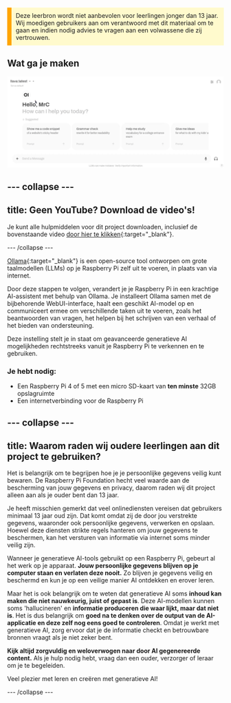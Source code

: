 <p style='border-left: solid; border-width:10px; border-color: #FFA500; background-color: #FFFACD; padding: 10px;'>
Deze leerbron wordt niet aanbevolen voor leerlingen jonger dan 13 jaar. Wij moedigen gebruikers aan om verantwoord met dit materiaal om te gaan en indien nodig advies te vragen aan een volwassene die zij vertrouwen.
</p>

## Wat ga je maken

![De afbeelding toont de interface van een taalmodel of AI-assistent met de naam "llava." Bovenaan de interface wordt de gebruiker begroet met "Hello, MrC," en wordt gevraagd: "How can I help you today?" Onder de begroeting staan verschillende suggesties voor interactie met de AI. Aan de onderkant van de interface is er een tekstvak voor "Send a Message" en microfoon en help pictogrammen in de rechterbenedenhoek. De lay-out is eenvoudig en minimalistisch met een strak ontwerp.](images/wywm.png)

## --- collapse ---

## title: Geen YouTube? Download de video's!

Je kunt alle hulpmiddelen voor dit project downloaden, inclusief de bovenstaande video [door hier te klikken](https://rpf.io/p/en/llm-rpi-go){:target="_blank"}.

\--- /collapse ---

[Ollama](https://ollama.com){:target="_blank"} is een open-source tool ontworpen om grote taalmodellen (LLMs) op je Raspberry Pi zelf uit te voeren, in plaats van via internet.

Door deze stappen te volgen, verandert je je Raspberry Pi in een krachtige AI-assistent met behulp van Ollama. Je installeert Ollama samen met de bijbehorende WebUI-interface, haalt een geschikt AI-model op en communiceert ermee om verschillende taken uit te voeren, zoals het beantwoorden van vragen, het helpen bij het schrijven van een verhaal of het bieden van ondersteuning.

Deze instelling stelt je in staat om geavanceerde generatieve AI mogelijkheden rechtstreeks vanuit je Raspberry Pi te verkennen en te gebruiken.

### Je hebt nodig:

- Een Raspberry Pi 4 of 5 met een micro SD-kaart van **ten minste** 32GB opslagruimte
- Een internetverbinding voor de Raspberry Pi

## --- collapse ---

## title: Waarom raden wij oudere leerlingen aan dit project te gebruiken?

Het is belangrijk om te begrijpen hoe je je persoonlijke gegevens veilig kunt bewaren. De Raspberry Pi Foundation hecht veel waarde aan de bescherming van jouw gegevens en privacy, daarom raden wij dit project alleen aan als je ouder bent dan 13 jaar.

Je heeft misschien gemerkt dat veel onlinediensten vereisen dat gebruikers minimaal 13 jaar oud zijn. Dat komt omdat zij de door jou verstrekte gegevens, waaronder ook persoonlijke gegevens, verwerken en opslaan. Hoewel deze diensten strikte regels hanteren om jouw gegevens te beschermen, kan het versturen van informatie via internet soms minder veilig zijn.

Wanneer je generatieve AI-tools gebruikt op een Raspberry Pi, gebeurt al het werk op je apparaat. **Jouw persoonlijke gegevens blijven op je computer staan en verlaten deze nooit.** Zo blijven je gegevens veilig en beschermd en kun je op een veilige manier AI ontdekken en erover leren.

Maar het is ook belangrijk om te weten dat generatieve AI soms **inhoud kan maken die niet nauwkeurig, juist of gepast is**. Deze AI-modellen kunnen soms 'hallucineren' en **informatie produceren die waar lijkt, maar dat niet is**. Het is dus belangrijk om **goed na te denken over de output van de AI-applicatie en deze zelf nog eens goed te controleren**. Omdat je werkt met generatieve AI, zorg ervoor dat je de informatie checkt en betrouwbare bronnen vraagt als je niet zeker bent.

**Kijk altijd zorgvuldig en weloverwogen naar door AI gegenereerde content.** Als je hulp nodig hebt, vraag dan een ouder, verzorger of leraar om je te begeleiden.

Veel plezier met leren en creëren met generatieve AI!

\--- /collapse ---
